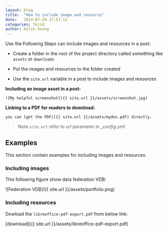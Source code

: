 ```yaml
---
layout: blog
title:  "How to include image and resource"
date:   2014-07-29 17:57:12
categories: Teiid
author: Kylin Soong
---
```


Use the Following Steps can include images and resources in a post:

* Create a folder in the root of the project directory called something like `assets` or `downloads`

* Put the images and resources to the folder created

* Use the `site.url` variable in a post to include images and resources

**Including an image asset in a post:**

~~~
![My helpful screenshot]({{ site.url }}/assets/screenshot.jpg)
~~~

**Linking to a PDF for readers to download:**

~~~
you can [get the PDF]({{ site.url }}/assets/mydoc.pdf) directly.
~~~

> Note `site.url` refer to *url* parameter in *_config.yml*

## Examples

This section contain examples for including images and resources.

### Including images

This following figure show data federation VDB:

![Federation VDB]({{ site.url }}/assets/portfolio.png)

### Including resources

Dowload the `libreoffice-pdf-export.pdf` from below link:

[download]({{ site.url }}/assets/libreoffice-pdf-export.pdf)
